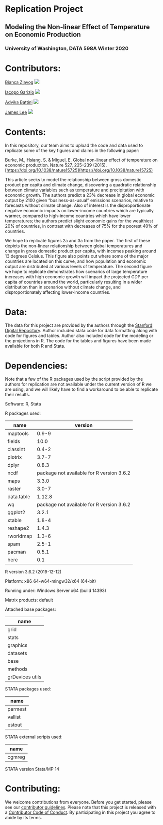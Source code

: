 # Replication Project
## Modeling the Non-linear Effect of Temperature on Economic Production
### University of Washington, DATA 598A Winter 2020


# Contributors:
[Bianca Zlavog](https://github.com/zlavogb) [![](https://orcid.org/sites/default/files/images/orcid_16x16.png)](https://orcid.org/0000-0001-6868-7265)

[Iacopo Garizio](https://github.com/igarizio) [![](https://orcid.org/sites/default/files/images/orcid_16x16.png)](https://orcid.org/0000-0002-8431-516X)

[Advika Battini](https://github.com/advika18) [![](https://orcid.org/sites/default/files/images/orcid_16x16.png)](https://orcid.org/0000-0003-1801-6484)

[James Lee](https://github.com/jameslee0920) [![](https://orcid.org/sites/default/files/images/orcid_16x16.png)](https://orcid.org/0000-0002-5377-8284)

# Contents:
In this repository, our team aims to upload the code and data used to replicate some of the key figures and claims in the following paper:

Burke, M., Hsiang, S. & Miguel, E. Global non-linear effect of temperature on economic production. Nature 527, 235–239 (2015). [https://doi.org/10.1038/nature15725](https://doi.org/10.1038/nature15725)

This article seeks to model the relationship between gross domestic product per capita and climate change, discovering a quadratic relationship between climate variables such as temperature and precipitation with economic growth. The authors predict a 23\% decrease in global economic output by 2100 given “business-as-usual” emissions scenarios, relative to forecasts without climate change. Also of interest is the disproportionate negative economic impacts on lower-income countries which are typically warmer, compared to high-income countries which have lower temperatures; the authors predict slight economic gains for the wealthiest 20\% of countries, in contrast with decreases of 75\% for the poorest 40\% of countries.

We hope to replicate figures 2a and 3a from the paper. The first of these depicts the non-linear relationship between global temperatures and change in gross domestic product per capita, with incomes peaking around 13 degrees Celsius. This figure also points out where some of the major countries are located on this curve, and how population and economic output are distributed at various levels of temperature. The second figure we hope to replicate demonstrates how scenarios of large temperature increases with high economic growth will impact the projected GDP per capita of countries around the world, particularly resulting in a wider distribution than in scenarios without climate change, and disproportionately affecting lower-income countries.


# Data:
The data for this project are provided by the authors through the [Stanford Digital Repository](https://purl.stanford.edu/wb587wt4560).
Author included stata code for data formatting along with code for figures and tables. Author also included code for the modeling or the projections in R. The code for the tables and figures have been made available for both R and Stata.  

# Dependencies:
Note that a few of the R packages used by the script provided by the authors for replication are not available under the current version of R we are using, and we will likely have to find a workaround to be able to replicate their results.

Software: R, Stata

R packages used:

|  name      | version |
| ----------- | ----------- |
| maptools | 0.9-9 |
| fields | 10.0 |
| classInt | 0.4-2 |
| plotrix | 3.7-7 |
| dplyr | 0.8.3 |
| ncdf | package not available for R version 3.6.2 |
| maps | 3.3.0 |
| raster | 3.0-7 |
| data.table | 1.12.8 |
| wq | package not available for R version 3.6.2 |
| ggplot2 | 3.2.1 |
| xtable | 1.8-4 |
| reshape2 | 1.4.3 |
| rworldmap | 1.3-6 |
| spam | 2.5-1 |
| pacman | 0.5.1 |
| here | 0.1 |

R version 3.6.2 (2019-12-12)

Platform: x86_64-w64-mingw32/x64 (64-bit)

Running under: Windows Server x64 (build 14393)

Matrix products: default
 
Attached base packages:

|  name      |
| ----------- |
| grid |
| stats  |
| graphics  |
| datasets |
| base |
| methods |
| grDevices utils  |
           

STATA packages used:

|  name      |
| ----------- |
| parmest |
| vallist |
| estout |

STATA external scripts used:

|  name      |
| ----------- |
| cgmreg |

STATA version Stata/MP 14

# Contributing:

We welcome contributions from everyone. Before you get started, please see our [contributor guidelines](./.github/CONTRIBUTING.md). Please note that this project is released with a [Contributor Code of Conduct](./CODE_OF_CONDUCT.md). By participating in this project you agree to abide by its terms.

